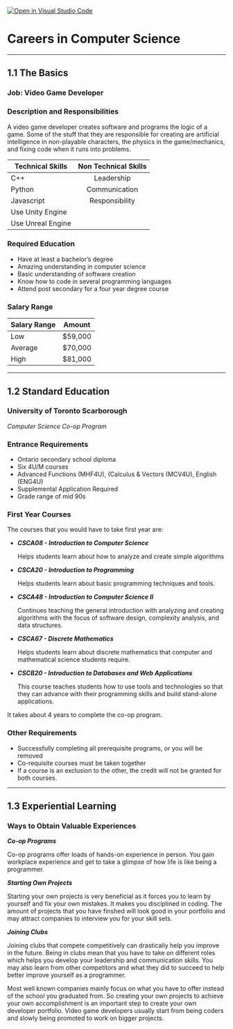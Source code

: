[![Open in Visual Studio Code](https://classroom.github.com/assets/open-in-vscode-c66648af7eb3fe8bc4f294546bfd86ef473780cde1dea487d3c4ff354943c9ae.svg)](https://classroom.github.com/online_ide?assignment_repo_id=8876165&assignment_repo_type=AssignmentRepo)
# Careers in Computer Science

----

## 1.1 The Basics

### Job: Video Game Developer 

### **Description and Responsibilities**

A video game developer creates software and programs the logic of a game. Some of the stuff that they are responsible for creating are artificial intelligence in non-playable characters, the physics in the game/mechanics, and fixing code when it runs into problems. 

| Technical Skills | Non Technical Skills |
| ---------------- | :------------------: |
| C++              | Leadership           |
| Python           | Communication        |
| Javascript       | Responsibility       |
| Use Unity Engine |                      |
| Use Unreal Engine |                     |


### **Required Education**

* Have at least a bachelor’s degree
* Amazing understanding in computer science
* Basic understanding of software creation
* Know how to code in several programming languages 
* Attend post secondary for a four year degree course 

### **Salary Range**

| Salary Range | Amount  |
| ------------ | :-----: |
| Low          | $59,000 |
| Average      | $70,000 |
| High         | $81,000 |

----

## 1.2 Standard Education

### **University of Toronto Scarborough**

*Computer Science Co-op Program*

### **Entrance Requirements**
* Ontario secondary school diploma
* Six 4U/M courses
* Advanced Functions (MHF4U), (Calculus & Vectors (MCV4U), English (ENG4U)
* Supplemental Application Required
* Grade range of mid 90s

### **First Year Courses**

The courses that you would have to take first year are:
* ***CSCA08 - Introduction to Computer Science***

     Helps students learn about how to analyze and create simple   algorithms

* ***CSCA20 - Introduction to Programming***

     Helps students learn about basic programming techniques and tools. 

* ***CSCA48 - Introduction to Computer Science II***

     Continues teaching the general introduction with analyzing and creating algorithms with the focus  of software design, complexity analysis, and data structures.

* ***CSCA67 - Discrete Mathematics***

     Helps students learn about discrete mathematics that computer and mathematical science students require. 

* ***CSCB20 - Introduction to Databases and Web Applications***

     This course teaches students how to use tools and technologies so that they can advance with their programming skills and build stand-alone applications. 

It takes about 4 years to complete the co-op program.

### **Other Requirements**

* Successfully completing all prerequisite programs, or you will be removed 
* Co-requisite courses must be taken together
* If a course is an exclusion to the other, the credit will not be granted for both courses.

----

## 1.3 Experiential Learning

### **Ways to Obtain Valuable Experiences**   


***Co-op Programs***

Co-op programs offer loads of hands-on experience in person. You gain workplace experience and get to take a glimpse of how life is like being a programmer.

***Starting Own Projects***

Starting your own projects is very beneficial as it forces you to learn by yourself and fix your own mistakes. It makes you disciplined in coding. The amount of projects that you have finshed will look good in your portfolio and may attract companies to interview you for your skill sets.

***Joining Clubs***

Joining clubs that compete competitively can drastically help you improve in the future. Being in clubs mean that you have to take on different roles which helps you develop your leadership and communication skills. You may also learn from other competitors and what they did to succeed to help better improve yourself as a programmer. 

Most well known companies mainly focus on what you have to offer instead of the school you graduated from. So creating your own projects to achieve your own accomplishment is an important step to create your own developer portfolio. Video game developers usually start from being coders and slowly being promoted to work on bigger projects.

